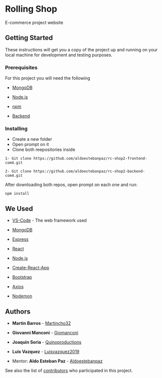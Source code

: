 # Rolling Shop

E-commerce project website


## Getting Started

These instructions will get you a copy of the project up and running on your local machine for development and testing purposes.


### Prerequisites

For this project you will need the following

* [MongoDB](https://www.mongodb.com/download-center/community)
* [Node.js](https://nodejs.org/en/download/)
* [npm](https://nodejs.org/en/download/package-manager/)

* [Backend](https://github.com/aldoestebanpaz/rc-shop2-backend-com4)


### Installing

- Create a new folder
- Open prompt on it
- Clone both reepositories inside

```
1- Git clone https://github.com/aldoestebanpaz/rc-shop2-frontend-com4.git

2- Git clone https://github.com/aldoestebanpaz/rc-shop2-backend-com4.git
```

After downloading both repos, open prompt on each one and run:

```
npm install
```

## We Used 

* [VS-Code](https://code.visualstudio.com/) - The web framework used

* [MongoDB](https://www.mongodb.com/download-center/community)
* [Express](https://expressjs.com/en/starter/installing.html)
* [React](https://reactjs.org/)
* [Node.js](https://nodejs.org/en/download/)

* [Create-React-App](https://www.npmjs.com/package/create-react-app)
* [Bootstrap](https://getbootstrap.com/docs/4.4/getting-started/introduction/)
* [Axios](https://www.npmjs.com/package/axios)
* [Nodemon](https://nodemon.io/)


## Authors

* **Martin Barros** - [Martincho32](https://github.com/martincho32)
* **Giovanni Manconi** - [Giomanconi](https://github.com/Giomanconi)
* **Joaquin Soria** - [Quinoproductions](https://github.com/Quinoproductions)
* **Luis Vazquez** - [Luisvazquez2019](https://github.com/luisvazquez2019)

* Mentor: **Aldo Esteban Paz** - [Aldoestebanpaz](https://github.com/aldoestebanpaz/)

See also the list of [contributors](https://github.com/your/project/contributors) who participated in this project.
